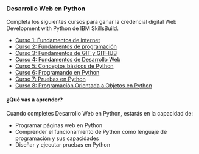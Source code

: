 ### Desarrollo Web en Python

Completa los siguientes cursos para ganar la credencial digital Web Development with Python de IBM SkillsBuild.

<ul dir="auto">
  <li><a href="./course_1/README.md">Curso 1: Fundamentos de internet</a></li>
  <li><a href="./course_2/README.md">Curso 2: Fundamentos de programación</a></li>
  <li><a href="./course_3/README.md">Curso 3: Fundamentos de GIT y GITHUB</a></li>
  <li><a href="./course_4/README.md">Curso 4: Fundamentos de Desarrollo Web</a></li>
  <li><a href="./course_5/README.md">Curso 5: Conceptos básicos de Python</a></li>
  <li><a href="./course_6/README.md">Curso 6: Programando en Python</a></li>
  <li><a href="./course_7/README.md">Curso 7: Pruebas en Python</a></li>
  <li><a href="./course_8/README.md">Curso 8: Programación Orientada a Objetos en Python</a></li>
</ul>

#### ¿Qué vas a aprender?

Cuando completes Desarrollo Web en Python, estarás en la capacidad de:

- Programar páginas web en Python
- Comprender el funcionamiento de Python como lenguaje de programación y sus capacidades
- Diseñar y ejecutar pruebas en Python
